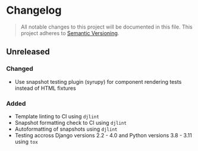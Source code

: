 # Changelog

> All notable changes to this project will be documented in this file. This project adheres to [Semantic Versioning](https://semver.org/spec/v2.0.0.html).

## Unreleased

### Changed

-   Use snapshot testing plugin (syrupy) for component rendering tests instead of HTML fixtures

### Added

-   Template linting to CI using `djlint`
-   Snapshot formatting check to CI using `djlint`
-   Autoformatting of snapshots using `djlint`
-   Testing accross Django versions 2.2 - 4.0 and Python versions 3.8 - 3.11 using `tox`
